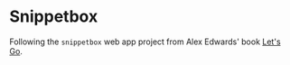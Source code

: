 # Snippetbox

Following the `snippetbox` web app project from Alex Edwards' book [Let's Go].

<!-- References -->
[Let's Go]: https://lets-go.alexedwards.net
